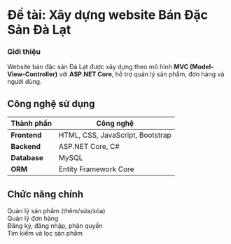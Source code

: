 #  Đề tài: Xây dựng website Bán Đặc Sản Đà Lạt  
###  Giới thiệu  
Website bán đặc sản Đà Lạt được xây dựng theo mô hình **MVC (Model-View-Controller)** với **ASP.NET Core**, hỗ trợ quản lý sản phẩm, đơn hàng và người dùng.

##  Công nghệ sử dụng  
| Thành phần  | Công nghệ  |
|-------------|------------|
| **Frontend** | HTML, CSS, JavaScript, Bootstrap |
| **Backend**  | ASP.NET Core, C# |
| **Database** | MySQL |
| **ORM**      | Entity Framework Core |

##  Chức năng chính  
 Quản lý sản phẩm (thêm/sửa/xóa)  
 Quản lý đơn hàng  
 Đăng ký, đăng nhập, phân quyền  
 Tìm kiếm và lọc sản phẩm  
